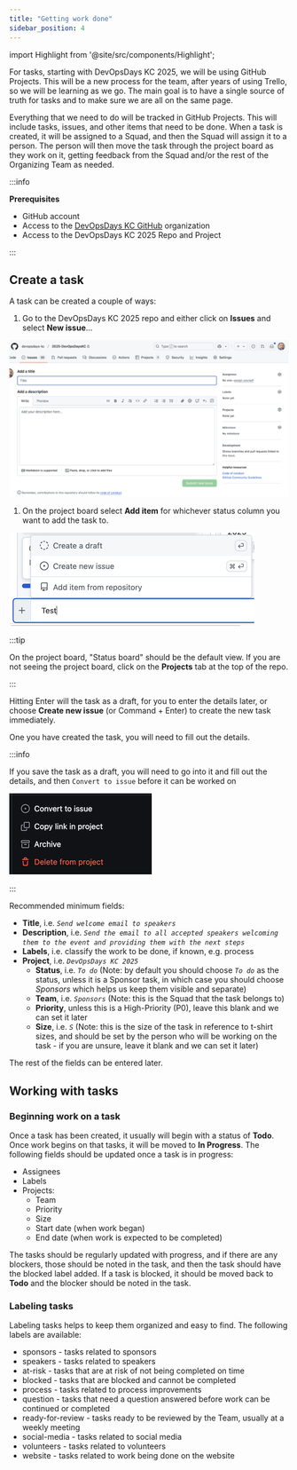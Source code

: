 ```yaml
---
title: "Getting work done"
sidebar_position: 4
---
```


import Highlight from '@site/src/components/Highlight';

For tasks, starting with DevOpsDays KC 2025, we will be using GitHub Projects. This will be a new process for the team, after years of using Trello, so we will be learning as we go. The main goal is to have a single source of truth for tasks and to make sure we are all on the same page.

Everything that we need to do will be tracked in GitHub Projects. This will include tasks, issues, and other items that need to be done. When a task is created, it will be assigned to a Squad, and then the Squad will assign it to a person. The person will then move the task through the project board as they work on it, getting feedback from the Squad and/or the rest of the Organizing Team as needed.

:::info

**Prerequisites**

* GitHub account
* Access to the [DevOpsDays KC GitHub](https://github.com/devopsdays-kc) organization
* Access to the DevOpsDays KC 2025 Repo and Project

:::

## Create a task

A task can be created a couple of ways:

1. Go to the DevOpsDays KC 2025 repo and either click on **Issues** and select **New issue**...

![alt text](new-issue.png)

1. On the project board select **Add item** for whichever status column you want to add the task to.

![alt text](add-item-project-board.png)

:::tip

On the project board, "Status board" should be the default view. If you are not seeing the project board, click on the **Projects** tab at the top of the repo.

:::

Hitting Enter will the task as a draft, for you to enter the details later, or choose **Create new issue** (or Command + Enter) to create the new task immediately.

One you have created the task, you will need to fill out the details.

:::info

If you save the task as a draft, you will need to go into it and fill out the details, and then `Convert to issue` before it can be worked on

![convert-to-issue](convert-to-issue.png)

:::

Recommended minimum fields:

* **Title**, i.e. *`Send welcome email to speakers`*
* **Description**, i.e. *`Send the email to all accepted speakers welcoming them to the event and providing them with the next steps`*
* **Labels**, i.e. classify the work to be done, if known, e.g. <Highlight color="#7057ff">process</Highlight>
* **Project**, i.e. *`DevOpsDays KC 2025`*
  * **Status**, i.e. *`To do`* (Note: by default you should choose *`To do`* as the status, unless it is a Sponsor task, in which case you should choose *Sponsors* which helps us keep them visible and separate)
  * **Team**, i.e. *`Sponsors`* (Note: this is the Squad that the task belongs to)
  * **Priority**, unless this is a High-Priority (P0), leave this blank and we can set it later
  * **Size**, i.e. *`S`* (Note: this is the size of the task in reference to t-shirt sizes, and should be set by the person who will be working on the task - if you are unsure, leave it blank and we can set it later)

The rest of the fields can be entered later.

## Working with tasks

### Beginning work on a task

Once a task has been created, it usually will begin with a status of **Todo**. Once work begins on that tasks, it will be moved to **In Progress**. The following fields should be updated once a task is in progress:

* Assignees
* Labels
* Projects:
  * Team
  * Priority
  * Size
  * Start date (when work began)
  * End date (when work is expected to be completed)

The tasks should be regularly updated with progress, and if there are any blockers, those should be noted in the task, and then the task should have the <Highlight color="#d73a4a">blocked</Highlight> label added. If a task is blocked, it should be moved back to **Todo** and the blocker should be noted in the task.

### Labeling tasks

Labeling tasks helps to keep them organized and easy to find. The following labels are available:

* <Highlight color="#35F24B">sponsors</Highlight> - tasks related to sponsors
* <Highlight color="#6D4488">speakers</Highlight> - tasks related to speakers
* <Highlight color="#e4e669">at-risk</Highlight> - tasks that are at risk of not being completed on time
* <Highlight color="#d73a4a">blocked</Highlight> - tasks that are blocked and cannot be completed
* <Highlight color="#7057ff">process</Highlight> - tasks related to process improvements
* <Highlight color="#d876e3">question</Highlight> - tasks that need a question answered before work can be continued or completed
* <Highlight color="#25C710">ready-for-review</Highlight> - tasks ready to be reviewed by the Team, usually at a weekly meeting
* <Highlight color="#a2eeef">social-media</Highlight> - tasks related to social media
* <Highlight color="#0075ca">volunteers</Highlight> - tasks related to volunteers
* <Highlight color="#fbca04">website</Highlight> - tasks related to work being done on the website

